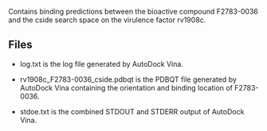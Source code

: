 Contains binding predictions between the bioactive compound F2783-0036 and the cside search space on the virulence factor rv1908c.

## Files

- log.txt is the log file generated by AutoDock Vina.

- rv1908c_F2783-0036_cside.pdbqt is the PDBQT file generated by AutoDock Vina containing the orientation and binding location of F2783-0036.

- stdoe.txt is the combined STDOUT and STDERR output of AutoDock Vina.

